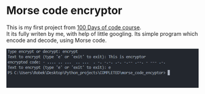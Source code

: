 # <h1>Morse code encryptor</h1>  
This is my first project from [100 Days of code course](https://www.udemy.com/course/100-days-of-code/).  
It its fully writen by me, with help of little googling. Its simple program which encode and decode, using Morse code. 
  
![Screenshot of program running](https://github.com/NiebianskoLicy/morse_code_encyptor/blob/main/Morse_code_img.png)
